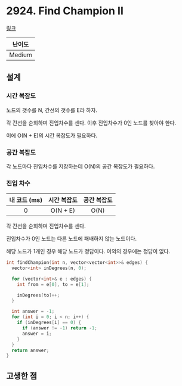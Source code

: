 # 2924. Find Champion II

[링크](https://leetcode.com/problems/find-champion-ii/description/)

| 난이도 |
| :----: |
| Medium |

## 설계

### 시간 복잡도

노드의 갯수를 N, 간선의 갯수를 E라 하자.

각 간선을 순회하며 진입차수를 센다. 이후 진입차수가 0인 노드를 찾아야 한다.

이에 O(N + E)의 시간 복잡도가 필요하다.

### 공간 복잡도

각 노드마다 진입차수를 저장하는데 O(N)의 공간 복잡도가 필요하다.

### 진입 차수

| 내 코드 (ms) | 시간 복잡도 | 공간 복잡도 |
| :----------: | :---------: | :---------: |
|      0       |  O(N + E)   |    O(N)     |

각 간선을 순회하며 진입차수를 센다.

진입차수가 0인 노드는 다른 노드에 패배하지 않는 노드이다.

해당 노드가 1개인 경우 해당 노드가 정답이다. 이외의 경우에는 정답이 없다.

```cpp
int findChampion(int n, vector<vector<int>>& edges) {
  vector<int> inDegrees(n, 0);

  for (vector<int>& e : edges) {
    int from = e[0], to = e[1];

    inDegrees[to]++;
  }

  int answer = -1;
  for (int i = 0; i < n; i++) {
    if (inDegrees[i] == 0) {
      if (answer != -1) return -1;
      answer = i;
    }
  }
  return answer;
}
```

## 고생한 점
